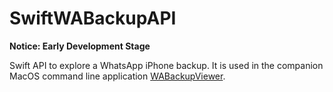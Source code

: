 # SwiftWABackupAPI

**Notice: Early Development Stage**

Swift API to explore a WhatsApp iPhone backup. It is used in the companion MacOS command line application [WABackupViewer](https://github.com/domingogallardo/WABackupViewer).
